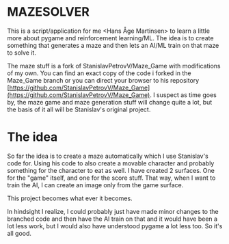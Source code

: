 # MAZESOLVER

This is a script/application for me <Hans Åge Martinsen> to learn a little more
about pygame and reinforcement learning/ML. The idea is to create something
that generates a maze and then lets an AI/ML train on that maze to solve it.

The maze stuff is a fork of StanislavPetrovV/Maze_Game with modifications of my
own. You can find an exact copy of the code i forked in the Maze_Game branch or
you can direct your browser to his repository
[https://github.com/StanislavPetrovV/Maze_Game](https://github.com/StanislavPetrovV/Maze_Game).
I suspect as time goes by, the maze game and maze generation stuff will change
quite a lot, but the basis of it all will be Stanislav's original project.

# The idea

So far the idea is to create a maze automatically which I use Stanislav's
code for. Using his code to also create a movable character and probably
something for the character to eat as well. I have created 2 surfaces. One for
the "game" itself, and one for the score stuff. That way, when I want to train
the AI, I can create an image only from the game surface.

This project becomes what ever it becomes.

In hindsight I realize, I could probably just have made minor changes to the
branched code and then have the AI train on that and it would have been a lot
less work, but I would also have understood pygame a lot less too. So it's all
good.
